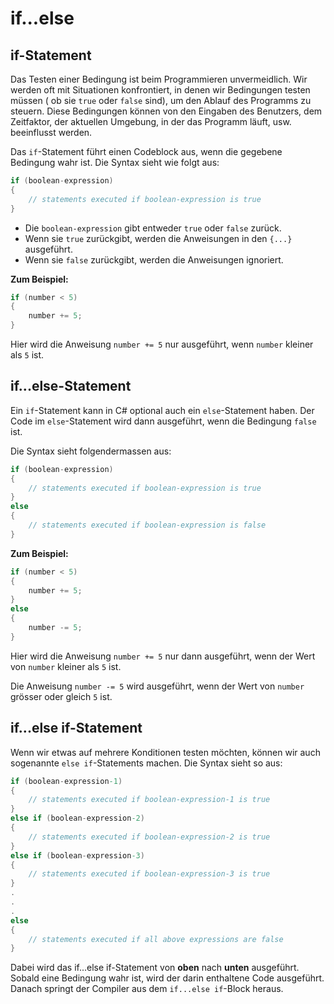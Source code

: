 # if...else

## if-Statement

Das Testen einer Bedingung ist beim Programmieren unvermeidlich. Wir werden oft mit Situationen konfrontiert, in denen wir Bedingungen testen müssen (
ob sie `true` oder `false` sind), um den Ablauf des Programms zu steuern. Diese Bedingungen können von den Eingaben des Benutzers, dem Zeitfaktor, der
aktuellen Umgebung, in der das Programm läuft, usw. beeinflusst werden.

Das `if`-Statement führt einen Codeblock aus, wenn die gegebene Bedingung wahr ist. Die Syntax sieht wie folgt aus:

````C#
if (boolean-expression)
{
	// statements executed if boolean-expression is true
}
````

- Die `boolean-expression` gibt entweder `true` oder `false` zurück.
- Wenn sie `true` zurückgibt, werden die Anweisungen in den `{...}` ausgeführt.
- Wenn sie `false` zurückgibt, werden die Anweisungen ignoriert.

**Zum Beispiel:**

````C#
if (number < 5)
{
	number += 5;
}
````

Hier wird die Anweisung `number += 5` nur ausgeführt, wenn `number` kleiner als `5` ist.

## if...else-Statement

Ein `if`-Statement kann in C# optional auch ein `else`-Statement haben. Der Code im `else`-Statement wird dann ausgeführt, wenn die Bedingung `false`
ist.

Die Syntax sieht folgendermassen aus:

````C#
if (boolean-expression)
{
	// statements executed if boolean-expression is true
}
else
{
	// statements executed if boolean-expression is false
}
````

**Zum Beispiel:**

````C#
if (number < 5)
{
	number += 5;
}
else
{
	number -= 5;
}
````

Hier wird die Anweisung `number += 5` nur dann ausgeführt, wenn der Wert von `number` kleiner als `5` ist.

Die Anweisung `number -= 5` wird
ausgeführt, wenn der Wert von `number` grösser oder gleich `5` ist.

## if...else if-Statement

Wenn wir etwas auf mehrere Konditionen testen möchten, können wir auch sogenannte `else if`-Statements machen. Die Syntax sieht so aus:

````C#
if (boolean-expression-1)
{
	// statements executed if boolean-expression-1 is true
}
else if (boolean-expression-2)
{
	// statements executed if boolean-expression-2 is true
}
else if (boolean-expression-3)
{
	// statements executed if boolean-expression-3 is true
}
.
.
.
else
{
	// statements executed if all above expressions are false
}
````

Dabei wird das if...else if-Statement von **oben** nach **unten** ausgeführt. Sobald eine Bedingung wahr ist, wird der darin enthaltene Code
ausgeführt. Danach springt der Compiler aus dem `if...else if`-Block heraus.